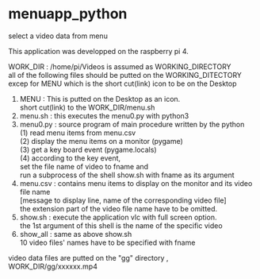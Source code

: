 # menuapp_python
select a video data from menu  

This application was developped on the raspberry pi 4.  

WORK_DIR : /home/pi/Videos is assumed as WORKING_DIRECTORY  
all of the following files should be putted on the WORKING_DITECTORY  
excep for MENU which is the short cut(link) icon to be on the Desktop  

1. MENU : This is putted on the Desktop as an icon.  
          short cut(link) to the WORK_DIR/menu.sh  
2. menu.sh : this executes the menu0.py with python3  
3. menu0.py : source program of main procedure written by the python   
          (1) read menu items from menu.csv  
          (2) display the menu items on a monitor (pygame)   
          (3) get a key board event (pygame.locals)  
          (4) according to the key event,  
             set the file name of video to fname and   
             run a subprocess of the shell show.sh with fname as its argument   
4. menu.csv : contains menu items to display on the monitor and its video file name   
          [message to display line, name of the corresponding video file]  
          the extension part of the video file name have to be omitted.   
5. show.sh : execute the application vlc with full screen option.  
          the 1st argument of this shell is the name of the specific video   
6. show_all : same as above show.sh  
          10 video files' names have to be specified with fname  

video data files are putted on the "gg" directory , WORK_DIR/gg/xxxxxx.mp4
